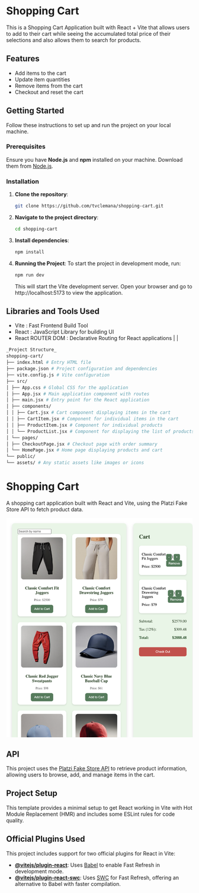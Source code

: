 # Shopping Cart 

This is a Shopping Cart Application built with React + Vite that allows users to add to their cart while seeing the accumulated total price of their selections and also allows them to search for products.

## Features

- Add items to the cart
- Update item quantities
- Remove items from the cart
- Checkout and reset the cart

## Getting Started

Follow these instructions to set up and run the project on your local machine.

### Prerequisites

Ensure you have **Node.js** and **npm** installed on your machine. Download them from [Node.js](https://nodejs.org/).

### Installation

1. **Clone the repository**:

   ```bash
   git clone https://github.com/tvclemana/shopping-cart.git

   ```

2. **Navigate to the project directory**:

   ```bash
   cd shopping-cart
   ```

3. **Install dependencies**:

   ```bash
   npm install
   ```

4. **Running the Project**:
   To start the project in development mode, run:

   ```bash
   npm run dev
   ```

   This will start the Vite development server. Open your browser and go to http://localhost:5173 to view the application.

## Libraries and Tools Used

- Vite : Fast Frontend Build Tool
- React : JavaScript Library for building UI
- React ROUTER DOM : Declarative Routing for React applications
|                                                  |

```bash
_Project Structure_
shopping-cart/
├── index.html # Entry HTML file
├── package.json # Project configuration and dependencies
├── vite.config.js # Vite configuration
├── src/
│ ├── App.css # Global CSS for the application
│ ├── App.jsx # Main application component with routes
│ ├── main.jsx # Entry point for the React application
│ ├── components/
│ │ ├── Cart.jsx # Cart component displaying items in the cart
│ │ ├── CartItem.jsx # Component for individual items in the cart
│ │ ├── ProductItem.jsx # Component for individual products
│ │ └── ProductList.jsx # Component for displaying the list of products
│ └── pages/
│ ├── CheckoutPage.jsx # Checkout page with order summary
│ └── HomePage.jsx # Home page displaying products and cart
└── public/
└── assets/ # Any static assets like images or icons
```

# Shopping Cart

A shopping cart application built with React and Vite, using the Platzi Fake Store API to fetch product data.

![Shopping Cart Screenshot](shoppingcart-samplepic.png)

## API

This project uses the [Platzi Fake Store API](https://fakestoreapi.com/) to retrieve product information, allowing users to browse, add, and manage items in the cart.

## Project Setup

This template provides a minimal setup to get React working in Vite with Hot Module Replacement (HMR) and includes some ESLint rules for code quality.

## Official Plugins Used

This project includes support for two official plugins for React in Vite:

- **[@vitejs/plugin-react](https://github.com/vitejs/vite-plugin-react/blob/main/packages/plugin-react/README.md)**: Uses [Babel](https://babeljs.io/) to enable Fast Refresh in development mode.
- **[@vitejs/plugin-react-swc](https://github.com/vitejs/vite-plugin-react-swc)**: Uses [SWC](https://swc.rs/) for Fast Refresh, offering an alternative to Babel with faster compilation.

